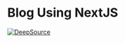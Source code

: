 # Blog Using NextJS

[![DeepSource](https://deepsource.io/gh/rahmatsubandi/My-Blog.svg/?label=active+issues&show_trend=true)](https://deepsource.io/gh/rahmatsubandi/My-Blog/?ref=repository-badge)
